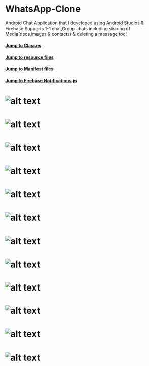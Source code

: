# WhatsApp-Clone
 Android Chat Application that I developed using Android Studios & Firebase.Supports 1-1 chat,Group chats including sharing of Media(docs,images & contacts) & deleting a message too!

#### [Jump to Classes](https://github.com/markpairdha/WhatsApp-Clone/tree/master/WhatsApp/app/src/main/java/com/github/markpairdha/whatsapp)
#### [Jump to resource files](https://github.com/markpairdha/WhatsApp-Clone/tree/master/WhatsApp/app/src/main/res/layout)
#### [Jump to Manifest files](https://github.com/markpairdha/WhatsApp-Clone/blob/master/WhatsApp/app/src/main/AndroidManifest.xml)
#### [Jump to Firebase Notifications.js](https://github.com/markpairdha/WhatsApp-Clone/blob/master/Notification/functions/index.js)

# ![alt text](https://github.com/markpairdha/WhatsApp-Clone/blob/master/snaps/chat01.png)
# ![alt text](https://github.com/markpairdha/WhatsApp-Clone/blob/master/snaps/chat1.png)
# ![alt text](https://github.com/markpairdha/WhatsApp-Clone/blob/master/snaps/groups.png)
# ![alt text](https://github.com/markpairdha/WhatsApp-Clone/blob/master/snaps/overview.png)
# ![alt text](https://github.com/markpairdha/WhatsApp-Clone/blob/master/snaps/requests.png)
# ![alt text](https://github.com/markpairdha/WhatsApp-Clone/blob/master/snaps/storage.png)
# ![alt text](https://github.com/markpairdha/WhatsApp-Clone/blob/master/snaps/firebase-init.png)
# ![alt text](https://github.com/markpairdha/WhatsApp-Clone/blob/master/snaps/firebase-cli.png)
# ![alt text](https://github.com/markpairdha/WhatsApp-Clone/blob/master/snaps/js.png)
# ![alt text](https://github.com/markpairdha/WhatsApp-Clone/blob/master/snaps/deploy.png)
# ![alt text](https://github.com/markpairdha/WhatsApp-Clone/blob/master/snaps/functions.png)
# ![alt text](https://github.com/markpairdha/WhatsApp-Clone/blob/master/snaps/health.png)
